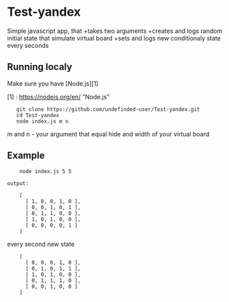 # Test-yandex

Simple javascript app, that 
	+takes two arguments
	+creates and logs random initial state that simulate virtual board
	+sets and logs new conditionaly state every seconds

## Running localy

Make sure you have [Node.js][1]

[1] : https://nodejs.org/en/ "Node.js"
 
 ```
 	git clone https://github.com/undefinded-user/Test-yandex.git
 	cd Test-yandex
 	node index.js m n
 ```
m and n - your argument that equal hide and width of your virtual board

## Example 
```
 	node index.js 5 5
```
 	output:
```
 	[
	  [ 1, 0, 0, 1, 0 ],
	  [ 0, 0, 1, 0, 1 ],
	  [ 0, 1, 1, 0, 0 ],
	  [ 1, 0, 1, 0, 0 ],
	  [ 0, 0, 0, 0, 1 ]
	]
```
every second new state
```
	[
	  [ 0, 0, 0, 1, 0 ],
	  [ 0, 1, 0, 1, 1 ],
	  [ 1, 0, 1, 0, 0 ],
	  [ 0, 1, 1, 1, 0 ],
	  [ 0, 0, 1, 0, 0 ]
	]
```

